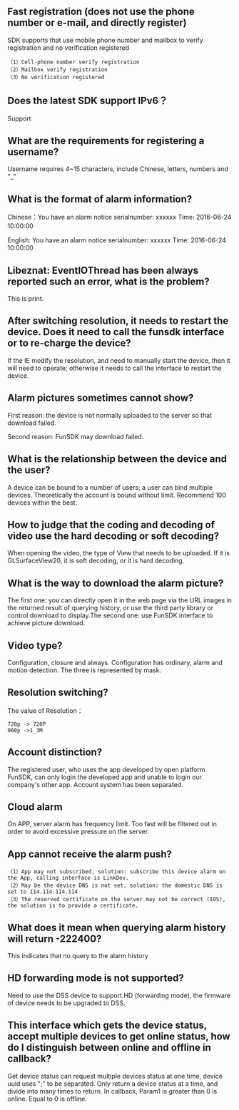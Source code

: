 ## Fast registration (does not use the phone number or e-mail, and directly register)

SDK supports that use mobile phone number and mailbox to verify registration and no verification registered
```
（1）Cell-phone number verify registration
（2）Mailbox verify registration
（3）No verification registered
```

## Does the latest SDK support IPv6？

Support

## What are the requirements for registering a username?

Username requires 4~15 characters, include Chinese, letters, numbers and "_"

## What is the format of alarm information?

Chinese：You have an alarm notice serialnumber: xxxxxx Time: 2016-06-24 10:00:00　

English: You have an alarm notice serialnumber: xxxxxx Time: 2016-06-24 10:00:00

## Libeznat: EventIOThread has been always reported such an error, what is the problem?

This is print.

## After switching resolution, it needs to restart the device. Does it need to call the funsdk interface or to re-charge the device?

If the IE modify the resolution, and need to manually start the device, then it will need to operate; otherwise it needs to call the interface to restart the device.

## Alarm pictures sometimes cannot show?

First reason: the device is not normally uploaded to the server so that download failed.

Second reason: FunSDK may download failed.

## What is the relationship between the device and the user?

A device can be bound to a number of users; a user can bind multiple devices. Theoretically the account is bound without limit. Recommend 100 devices within the best.

## How to judge that the coding and decoding of video use the hard decoding or soft decoding?

When opening the video, the type of View that needs to be uploaded. If it is GLSurfaceView20, it is soft decoding, or it is hard decoding.

## What is the way to download the alarm picture?

The first one: you can directly open it in the web page via the URL images in the returned result of querying history, or use the third party library or control download to display.The second one: use FunSDK interface to achieve picture download.

## Video type?

Configuration, closure and always. Configuration has ordinary, alarm and motion detection. The three is represented by mask.

## Resolution switching?

The value of Resolution：

    720p -> 720P
    960p ->1_3M

## Account distinction?

The registered user, who uses the app developed by open platform FunSDK, can only login the developed app and unable to login our company's other app. Account system has been separated.

## Cloud alarm

On APP, server alarm has frequency limit. Too fast will be filtered out in order to avoid excessive pressure on the server.

## App cannot receive the alarm push?

```
（1）App may not subscribed, solution: subscribe this device alarm on the App, calling interface is LinkDev.
（2）May be the device DNS is not set, solution: the domestic DNS is set to 114.114.114.114
（3）The reserved certificate on the server may not be correct (IOS), the solution is to provide a certificate.
```

## What does it mean when querying alarm history will return -222400?

This indicates that no query to the alarm history

## HD forwarding mode is not supported?

Need to use the DSS device to support HD (forwarding mode), the firmware of device needs to be upgraded to DSS.

## This interface which gets the device status, accept multiple devices to get online status, how do I distinguish between online and offline in callback?

Get device status can request multiple devices status at one time, device uuid uses ";" to be separated. Only return a device status at a time, and divide into many times to return. In callback, Param1 is greater than 0 is online. Equal to 0 is offline.







